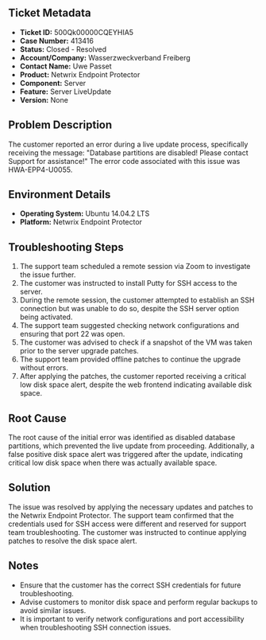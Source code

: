## Ticket Metadata
- **Ticket ID:** 500Qk00000CQEYHIA5
- **Case Number:** 413416
- **Status:** Closed - Resolved
- **Account/Company:** Wasserzweckverband Freiberg
- **Contact Name:** Uwe Passet
- **Product:** Netwrix Endpoint Protector
- **Component:** Server
- **Feature:** Server LiveUpdate
- **Version:** None

## Problem Description
The customer reported an error during a live update process, specifically receiving the message: "Database partitions are disabled! Please contact Support for assistance!" The error code associated with this issue was HWA-EPP4-U0055.

## Environment Details
- **Operating System:** Ubuntu 14.04.2 LTS
- **Platform:** Netwrix Endpoint Protector

## Troubleshooting Steps
1. The support team scheduled a remote session via Zoom to investigate the issue further.
2. The customer was instructed to install Putty for SSH access to the server.
3. During the remote session, the customer attempted to establish an SSH connection but was unable to do so, despite the SSH server option being activated.
4. The support team suggested checking network configurations and ensuring that port 22 was open.
5. The customer was advised to check if a snapshot of the VM was taken prior to the server upgrade patches.
6. The support team provided offline patches to continue the upgrade without errors.
7. After applying the patches, the customer reported receiving a critical low disk space alert, despite the web frontend indicating available disk space.

## Root Cause
The root cause of the initial error was identified as disabled database partitions, which prevented the live update from proceeding. Additionally, a false positive disk space alert was triggered after the update, indicating critical low disk space when there was actually available space.

## Solution
The issue was resolved by applying the necessary updates and patches to the Netwrix Endpoint Protector. The support team confirmed that the credentials used for SSH access were different and reserved for support team troubleshooting. The customer was instructed to continue applying patches to resolve the disk space alert.

## Notes
- Ensure that the customer has the correct SSH credentials for future troubleshooting.
- Advise customers to monitor disk space and perform regular backups to avoid similar issues.
- It is important to verify network configurations and port accessibility when troubleshooting SSH connection issues.